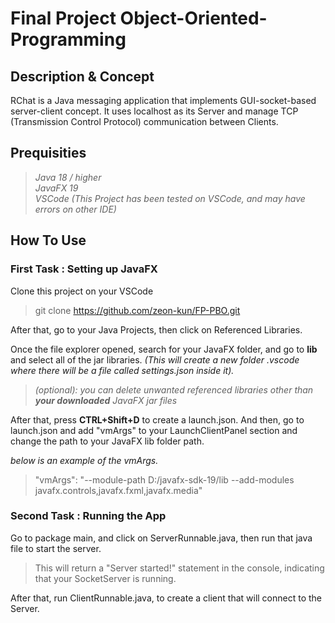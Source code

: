 # **Final Project Object-Oriented-Programming**

## **Description & Concept**
RChat is a Java messaging application that implements GUI-socket-based server-client concept. It uses localhost as its Server and manage TCP (Transmission Control Protocol) communication between Clients.

## **Prequisities**
>_Java 18 / higher_  
_JavaFX 19_  
_VSCode (This Project has been tested on VSCode, and may have errors on other IDE)_

## **How To Use**
### **First Task : Setting up JavaFX**
Clone this project on your VSCode
>git clone https://github.com/zeon-kun/FP-PBO.git
  
After that, go to your Java Projects, then click on Referenced Libraries. 

Once the file explorer opened, search for your JavaFX folder, and go to **lib** and select all of the jar libraries. _(This will create a new folder .vscode where there will be a file called settings.json inside it)._

>_(optional): you can delete unwanted referenced libraries other than **your downloaded** JavaFX jar files_

After that, press **CTRL+Shift+D** to create a launch.json. And then, go to launch.json and add "vmArgs" to your LaunchClientPanel section and change the path to your JavaFX lib folder path.

_below is an example of the vmArgs._
>"vmArgs": "--module-path D:/javafx-sdk-19/lib --add-modules javafx.controls,javafx.fxml,javafx.media"
### **Second Task : Running the App**
Go to package main, and click on ServerRunnable.java, then run that java file to start the server. 
>This will return a "Server started!" statement in the console, indicating that your SocketServer is running.

After that, run ClientRunnable.java, to create a client that will connect to the Server.